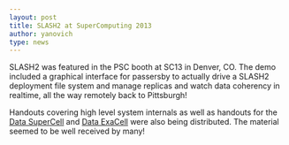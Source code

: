 ```yaml
---
layout: post
title: SLASH2 at SuperComputing 2013
author: yanovich
type: news
---
```


SLASH2 was featured in the PSC booth at SC13 in Denver, CO.  The demo included a graphical interface for passersby to actually drive a SLASH2 deployment file system and manage replicas and watch data coherency in realtime, all the way remotely back to Pittsburgh!

Handouts covering high level system internals as well as handouts for the <a href="https://www.psc.edu/index.php/users/storage-resources">Data SuperCell</a> and <a href="https://www.psc.edu/index.php/newscenter/2013/872-psc-lands-76-million-data-exacell-grant">Data ExaCell</a> were also being distributed.  The material seemed to be well received by many!
